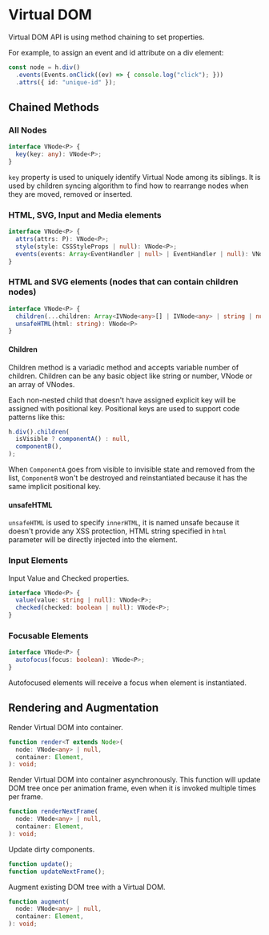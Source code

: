 # Virtual DOM

Virtual DOM API is using method chaining to set properties.

For example, to assign an event and id attribute on a div element:

```ts
const node = h.div()
  .events(Events.onClick((ev) => { console.log("click"); }))
  .attrs({ id: "unique-id" });
```

## Chained Methods

### All Nodes

```ts
interface VNode<P> {
  key(key: any): VNode<P>;
}
```

`key` property is used to uniquely identify Virtual Node among its siblings. It is used by children syncing algorithm to
find how to rearrange nodes when they are moved, removed or inserted.

### HTML, SVG, Input and Media elements

```ts
interface VNode<P> {
  attrs(attrs: P): VNode<P>;
  style(style: CSSStyleProps | null): VNode<P>;
  events(events: Array<EventHandler | null> | EventHandler | null): VNode<P>;
}
```

### HTML and SVG elements (nodes that can contain children nodes)

```ts
interface VNode<P> {
  children(...children: Array<IVNode<any>[] | IVNode<any> | string | number | null>): VNode<P>;
  unsafeHTML(html: string): VNode<P>
}
```

#### Children

Children method is a variadic method and accepts variable number of children. Children can be any basic object like
string or number, VNode or an array of VNodes.

Each non-nested child that doesn't have assigned explicit key will be assigned with positional key. Positional keys are
used to support code patterns like this:

```ts
h.div().children(
  isVisible ? componentA() : null,
  componentB(),
);
```

When `ComponentA` goes from visible to invisible state and removed from the list, `ComponentB` won't be destroyed and
reinstantiated because it has the same implicit positional key.

#### unsafeHTML

`unsafeHTML` is used to specify `innerHTML`, it is named unsafe because it doesn't provide any XSS protection, HTML
string specified in `html` parameter will be directly injected into the element.

### Input Elements

Input Value and Checked properties.

```ts
interface VNode<P> {
  value(value: string | null): VNode<P>;
  checked(checked: boolean | null): VNode<P>;
}
```

### Focusable Elements

```ts
interface VNode<P> {
  autofocus(focus: boolean): VNode<P>;
}
```

Autofocused elements will receive a focus when element is instantiated.

## Rendering and Augmentation

Render Virtual DOM into container.

```ts
function render<T extends Node>(
  node: VNode<any> | null,
  container: Element,
): void;
```

Render Virtual DOM into container asynchronously. This function will update DOM tree once per animation frame, even
when it is invoked multiple times per frame.

```ts
function renderNextFrame(
  node: VNode<any> | null,
  container: Element,
): void;
```

Update dirty components.

```ts
function update();
function updateNextFrame();
```

Augment existing DOM tree with a Virtual DOM.

```ts
function augment(
  node: VNode<any> | null,
  container: Element,
): void;
```